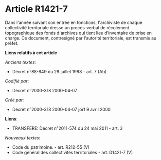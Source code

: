 # Article R1421-7

Dans l'année suivant son entrée en fonctions, l'archiviste de chaque collectivité territoriale dresse un procès-verbal de
récolement topographique des fonds d'archives qui tient lieu d'inventaire de prise en charge. Ce document, contresigné par
l'autorité territoriale, est transmis au préfet.

**Liens relatifs à cet article**

_Anciens textes_:

  - Décret n°88-849 du 28 juillet 1988 - art. 7 (Ab)

_Codifié par_:

  - Décret n°2000-318 2000-04-07

_Créé par_:

  - Décret n°2000-318 2000-04-07 jorf 9 avril 2000

**Liens**:

  - TRANSFERE: Décret n°2011-574 du 24 mai 2011 - art. 3

_Nouveaux textes_:

  - Code du patrimoine. - art. R212-55 (V)
  - Code général des collectivités territoriales - art. D1421-7 (V)
